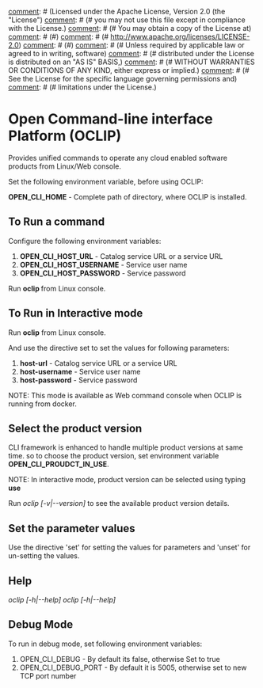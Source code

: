 [comment]: # (# Copyright 2018 Huawei Technologies Co., Ltd.)
[comment]: # (# )
[comment]: # (Licensed under the Apache License, Version 2.0 (the "License")
[comment]: # (# you may not use this file except in compliance with the License.)
[comment]: # (# You may obtain a copy of the License at)
[comment]: # (#)
[comment]: # (#     http://www.apache.org/licenses/LICENSE-2.0)
[comment]: # (#)
[comment]: # (# Unless required by applicable law or agreed to in writing, software)
[comment]: # (# distributed under the License is distributed on an "AS IS" BASIS,)
[comment]: # (# WITHOUT WARRANTIES OR CONDITIONS OF ANY KIND, either express or implied.)
[comment]: # (# See the License for the specific language governing permissions and)
[comment]: # (# limitations under the License.)

Open Command-line interface Platform (OCLIP)
============================================

Provides unified commands to operate any cloud enabled software
products from Linux/Web console.

Set the following environment variable, before using OCLIP:

**OPEN_CLI_HOME** - Complete path of directory, where OCLIP is installed.

To Run a command
-----------------
Configure the following environment variables:

1. **OPEN_CLI_HOST_URL** - Catalog service URL or a service URL
2. **OPEN_CLI_HOST_USERNAME** - Service user name
3. **OPEN_CLI_HOST_PASSWORD** - Service password

Run **oclip <command>** from Linux console.

To Run in Interactive mode
--------------------------
Run **oclip** from Linux console.

And use the directive set to set the values for following parameters:

1. **host-url** - Catalog service URL or a service URL
2. **host-username** - Service user name
3. **host-password** - Service password

NOTE: This mode is available as Web command console when OCLIP is running from docker.

Select the product version
--------------------------
CLI framework is enhanced to handle multiple product versions at same
time. so to choose the product version, set environment variable
**OPEN_CLI_PROUDCT_IN_USE**.

NOTE: In interactive mode, product version can be selected using
typing **use <product-version>**

Run *oclip [-v|--version]* to see the available product version details.

Set the parameter values
------------------------
Use the directive 'set' for setting the values for parameters and 'unset' for un-setting the values.

Help
----
*oclip [-h|--help]*
*oclip <command> [-h|--help]*

Debug Mode
----------
To run in debug mode, set following environment variables:

1. OPEN_CLI_DEBUG - By default its false, otherwise Set to true
2. OPEN_CLI_DEBUG_PORT - By default it is 5005, otherwise set to new TCP port number
